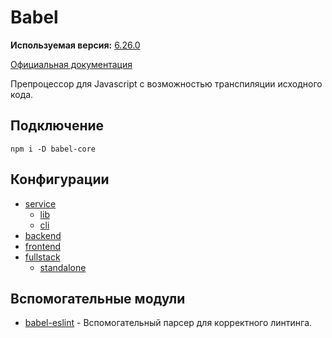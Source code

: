 # Babel

<p><b>Используемая версия:</b> <a target="_blank" href="https://github.com/babel/babel/releases/tag/v6.26.0" />6.26.0</a></p>
<p><a target="_blank" href="https://babeljs.io/">Официальная документация</a></p>

Препроцессор для Javascript с возможностью транспиляции исходного кода.

## Подключение

```npm
npm i -D babel-core
```

## Конфигурации

- [service](/configs/babel/service)
    - [lib](/configs/babel/lib)
    - [cli](/configs/babel/cli)
- [backend](/configs/babel/backend)
- [frontend](/configs/babel/frontend)
- [fullstack](/configs/babel/fullstack)
    - [standalone](/configs/babel/standalone)

## Вспомогательные модули

<ul>
<li><a target="_blank" href="https://github.com/babel/babel-eslint">babel-eslint</a> - Вспомогательный парсер для корректного линтинга.</li>
</ul>